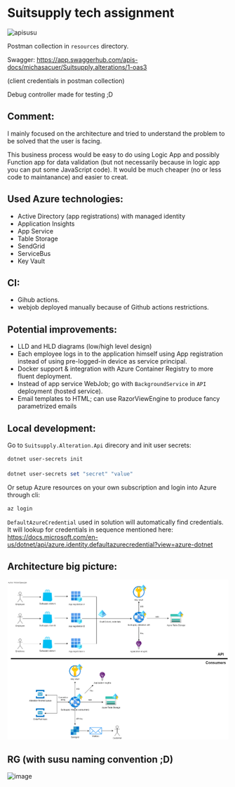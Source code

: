 # Suitsupply tech assignment
![apisusu](https://github.com/michasacuer/suitsupply-tech-assignment/actions/workflows/apisusu.yml/badge.svg)

Postman collection in `resources` directory.

Swagger: https://app.swaggerhub.com/apis-docs/michasacuer/Suitsupply.alterations/1-oas3

(client credentials in postman collection)

Debug controller made for testing ;D

## Comment:
I mainly focused on the architecture and tried to understand the problem to be solved that the user is facing.

This business process would be easy to do using Logic App and possibly Function app for data validation (but not necessarily because in logic app you can put some JavaScript code). It would be much cheaper (no or less code to maintanance) and easier to creat.

## Used Azure technologies:
- Active Directory (app registrations) with managed identity
- Application Insights
- App Service
- Table Storage
- SendGrid
- ServiceBus
- Key Vault

## CI:
- Gihub actions.
- webjob deployed manually because of Github actions restrictions.

## Potential improvements:
- LLD and HLD diagrams (low/high level design)
- Each employee logs in to the application himself using App registration instead of using pre-logged-in device as service principal.
- Docker support & integration with Azure Container Registry to more fluent deployment.
- Instead of app service WebJob; go with `BackgroundService` in `API` deployment (hosted service).
- Email templates to HTML; can use RazorViewEngine to produce fancy parametrized emails

## Local development:

Go to `Suitsupply.Alteration.Api` direcory and init user secrets:

```powershell
dotnet user-secrets init

dotnet user-secrets set "secret" "value"
```

Or setup Azure resources on your own subscription and login into Azure through cli:

```powershell
az login
```

`DefaultAzureCredential` used in solution will automatically find credentials. It will lookup for credentials in sequence mentioned here: https://docs.microsoft.com/en-us/dotnet/api/azure.identity.defaultazurecredential?view=azure-dotnet


## Architecture big picture:

![](https://github.com/michasacuer/suitsupply-tech-assignment/blob/main/resources/bigpicture.png)

## RG (with susu naming convention ;D)

![image](https://user-images.githubusercontent.com/37336963/182036143-b49c8707-da2b-432a-a3b3-9d95b627e9f1.png)

